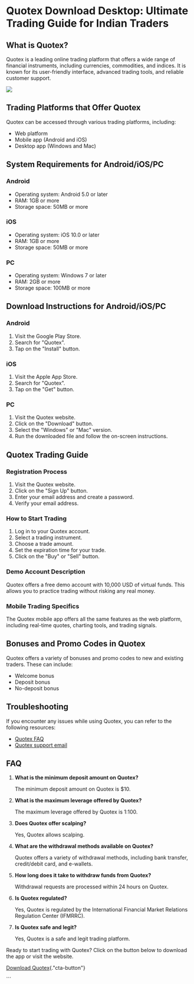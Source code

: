 # Quotex Download Desktop: Ultimate Trading Guide for Indian Traders

## What is Quotex?

Quotex is a leading online trading platform that offers a wide range of
financial instruments, including currencies, commodities, and indices.
It is known for its user-friendly interface, advanced trading tools, and
reliable customer support.

[![](https://static.quotex.io/files/5_en/300_250.jpg)](https://traff.sbs/brokerqxsignupf)

## Trading Platforms that Offer Quotex

Quotex can be accessed through various trading platforms, including:

-   Web platform
-   Mobile app (Android and iOS)
-   Desktop app (Windows and Mac)

## System Requirements for Android/iOS/PC

### Android

-   Operating system: Android 5.0 or later
-   RAM: 1GB or more
-   Storage space: 50MB or more

### iOS

-   Operating system: iOS 10.0 or later
-   RAM: 1GB or more
-   Storage space: 50MB or more

### PC

-   Operating system: Windows 7 or later
-   RAM: 2GB or more
-   Storage space: 100MB or more

## Download Instructions for Android/iOS/PC

### Android

1.  Visit the Google Play Store.
2.  Search for "Quotex".
3.  Tap on the "Install" button.

### iOS

1.  Visit the Apple App Store.
2.  Search for "Quotex".
3.  Tap on the "Get" button.

### PC

1.  Visit the Quotex website.
2.  Click on the "Download" button.
3.  Select the "Windows" or "Mac" version.
4.  Run the downloaded file and follow the on-screen instructions.

## Quotex Trading Guide

### Registration Process

1.  Visit the Quotex website.
2.  Click on the "Sign Up" button.
3.  Enter your email address and create a password.
4.  Verify your email address.

### How to Start Trading

1.  Log in to your Quotex account.
2.  Select a trading instrument.
3.  Choose a trade amount.
4.  Set the expiration time for your trade.
5.  Click on the "Buy" or "Sell" button.

### Demo Account Description

Quotex offers a free demo account with 10,000 USD of virtual funds. This
allows you to practice trading without risking any real money.

### Mobile Trading Specifics

The Quotex mobile app offers all the same features as the web platform,
including real-time quotes, charting tools, and trading signals.

## Bonuses and Promo Codes in Quotex

Quotex offers a variety of bonuses and promo codes to new and existing
traders. These can include:

-   Welcome bonus
-   Deposit bonus
-   No-deposit bonus

## Troubleshooting

If you encounter any issues while using Quotex, you can refer to the
following resources:

-   [Quotex FAQ](\%22https://qxbroker.com/faq\%22)
-   [Quotex support email](\%22mailto:support@qxbroker.com\%22)

## FAQ

1.  **What is the minimum deposit amount on Quotex?**

    The minimum deposit amount on Quotex is \$10.

2.  **What is the maximum leverage offered by Quotex?**

    The maximum leverage offered by Quotex is 1:100.

3.  **Does Quotex offer scalping?**

    Yes, Quotex allows scalping.

4.  **What are the withdrawal methods available on Quotex?**

    Quotex offers a variety of withdrawal methods, including bank
    transfer, credit/debit card, and e-wallets.

5.  **How long does it take to withdraw funds from Quotex?**

    Withdrawal requests are processed within 24 hours on Quotex.

6.  **Is Quotex regulated?**

    Yes, Quotex is regulated by the International Financial Market
    Relations Regulation Center (IFMRRC).

7.  **Is Quotex safe and legit?**

    Yes, Quotex is a safe and legit trading platform.

Ready to start trading with Quotex? Click on the button below to
download the app or visit the website.

[Download
Quotex](\%22https://traff.sbs/quotexonelink\%22){."cta-button"}

\`\`\`


